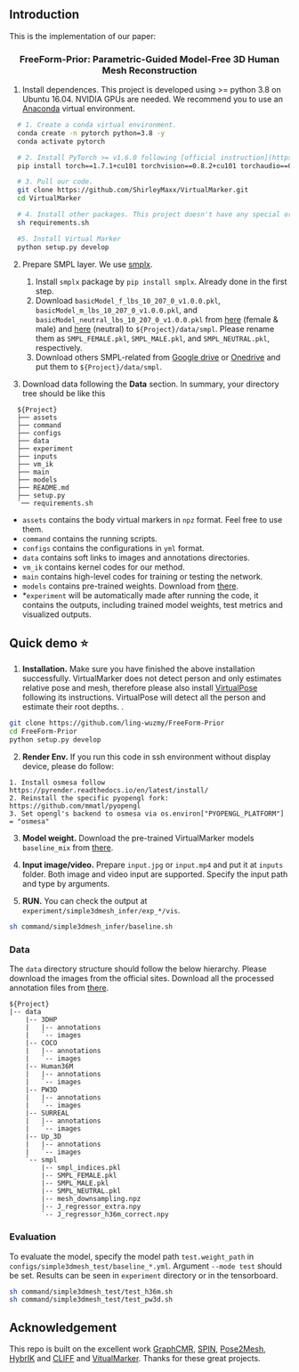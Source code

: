 ## Introduction

This is the implementation of our paper:
<h3 align="center">FreeForm-Prior: Parametric-Guided Model-Free 3D Human Mesh Reconstruction</h3>

1. Install dependences. This project is developed using >= python 3.8 on Ubuntu 16.04. NVIDIA GPUs are needed. We recommend you to use an [Anaconda](https://www.anaconda.com/) virtual environment.

  ```bash
    # 1. Create a conda virtual environment.
    conda create -n pytorch python=3.8 -y
    conda activate pytorch

    # 2. Install PyTorch >= v1.6.0 following [official instruction](https://pytorch.org/). Please adapt the cuda version to yours.
    pip install torch==1.7.1+cu101 torchvision==0.8.2+cu101 torchaudio==0.7.2 -f https://download.pytorch.org/whl/torch_stable.html

    # 3. Pull our code.
    git clone https://github.com/ShirleyMaxx/VirtualMarker.git
    cd VirtualMarker

    # 4. Install other packages. This project doesn't have any special or difficult-to-install dependencies.
    sh requirements.sh

    #5. Install Virtual Marker
    python setup.py develop
  ```
2. Prepare SMPL layer. We use [smplx](https://github.com/vchoutas/smplx#installation).

   1. Install `smplx` package by `pip install smplx`. Already done in the first step.
   2. Download `basicModel_f_lbs_10_207_0_v1.0.0.pkl`, `basicModel_m_lbs_10_207_0_v1.0.0.pkl`, and `basicModel_neutral_lbs_10_207_0_v1.0.0.pkl` from [here](https://smpl.is.tue.mpg.de/) (female & male) and [here](http://smplify.is.tue.mpg.de/) (neutral) to `${Project}/data/smpl`. Please rename them as `SMPL_FEMALE.pkl`, `SMPL_MALE.pkl`, and `SMPL_NEUTRAL.pkl`, respectively.
   3. Download others SMPL-related from [Google drive](https://drive.google.com/drive/folders/1LRMo_7raQuSRuUKAvXKSlzlvQJ5C0IHR?usp=share_link) or [Onedrive](https://chinapku-my.sharepoint.com/:f:/g/personal/2101111546_pku_edu_cn/EitToj4t0BlMmKAo6CZT2H8BMmkyAKQBjY6kO5h0htKveA?e=b57zU5) and put them to `${Project}/data/smpl`.
3. Download data following the **Data** section. In summary, your directory tree should be like this

  ```
    ${Project}
    ├── assets
    ├── command
    ├── configs
    ├── data  
    ├── experiment 
    ├── inputs 
    ├── vm_ik 
    ├── main 
    ├── models 
    ├── README.md
    ├── setup.py
    `── requirements.sh
  ```

  - `assets` contains the body virtual markers in `npz` format. Feel free to use them.
  - `command` contains the running scripts.
  - `configs` contains the configurations in `yml` format.
  - `data` contains soft links to images and annotations directories.
  - `vm_ik` contains kernel codes for our method.
  - `main` contains high-level codes for training or testing the network.
  - `models` contains pre-trained weights. Download from [there](https://github.com/ShirleyMaxx/VirtualMarker).
  - *`experiment` will be automatically made after running the code, it contains the outputs, including trained model weights, test metrics and visualized outputs.

## Quick demo :star:

1. **Installation.** Make sure you have finished the above installation successfully. VirtualMarker does not detect person and only estimates relative pose and mesh, therefore please also install [VirtualPose](https://github.com/wkom/VirtualPose) following its instructions. VirtualPose will detect all the person and estimate their root depths. .
  ```bash
  git clone https://github.com/ling-wuzmy/FreeForm-Prior
  cd FreeForm-Prior
  python setup.py develop
  ```

2. **Render Env.** If you run this code in ssh environment without display device, please do follow:
  ```
  1. Install osmesa follow https://pyrender.readthedocs.io/en/latest/install/
  2. Reinstall the specific pyopengl fork: https://github.com/mmatl/pyopengl
  3. Set opengl's backend to osmesa via os.environ["PYOPENGL_PLATFORM"] = "osmesa"
  ```

3. **Model weight.** Download the pre-trained VirtualMarker models `baseline_mix` from [there](https://github.com/ShirleyMaxx/VirtualMarker).

4. **Input image/video.** Prepare `input.jpg` or `input.mp4` and put it at `inputs` folder. Both image and video input are supported. Specify the input path and type by arguments.

5. **RUN.** You can check the output at `experiment/simple3dmesh_infer/exp_*/vis`.
  ```bash
  sh command/simple3dmesh_infer/baseline.sh
  ```
  


### Data

The `data` directory structure should follow the below hierarchy. Please download the images from the official sites. Download all the processed annotation files from [there](https://github.com/ShirleyMaxx/VirtualMarker).

```
${Project}
|-- data
    |-- 3DHP
    |   |-- annotations
    |   `-- images
    |-- COCO
    |   |-- annotations
    |   `-- images
    |-- Human36M
    |   |-- annotations
    |   `-- images
    |-- PW3D
    |   |-- annotations
    |   `-- images
    |-- SURREAL
    |   |-- annotations
    |   `-- images
    |-- Up_3D
    |   |-- annotations
    |   `-- images
    `-- smpl
        |-- smpl_indices.pkl
        |-- SMPL_FEMALE.pkl
        |-- SMPL_MALE.pkl
        |-- SMPL_NEUTRAL.pkl
        |-- mesh_downsampling.npz
        |-- J_regressor_extra.npy
        `-- J_regressor_h36m_correct.npy
```
### Evaluation

To evaluate the model, specify the model path `test.weight_path` in `configs/simple3dmesh_test/baseline_*.yml`. Argument `--mode test` should be set. Results can be seen in `experiment` directory or in the tensorboard.

```bash
sh command/simple3dmesh_test/test_h36m.sh
sh command/simple3dmesh_test/test_pw3d.sh
```





## Acknowledgement
This repo is built on the excellent work [GraphCMR](https://github.com/nkolot/GraphCMR), [SPIN](https://github.com/nkolot/SPIN), [Pose2Mesh](https://github.com/hongsukchoi/Pose2Mesh_RELEASE), [HybrIK](https://github.com/Jeff-sjtu/HybrIK) and [CLIFF](https://github.com/haofanwang/CLIFF) and [VitualMarker](https://github.com/ShirleyMaxx/VirtualMarker). Thanks for these great projects.
